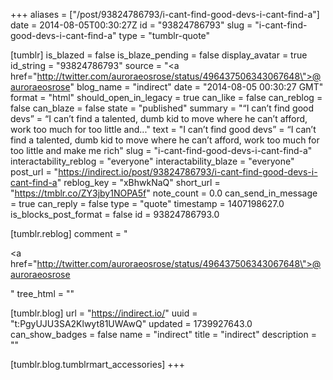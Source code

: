 +++
aliases = ["/post/93824786793/i-cant-find-good-devs-i-cant-find-a"]
date = 2014-08-05T00:30:27Z
id = "93824786793"
slug = "i-cant-find-good-devs-i-cant-find-a"
type = "tumblr-quote"

[tumblr]
is_blazed = false
is_blaze_pending = false
display_avatar = true
id_string = "93824786793"
source = "<a href=\"http://twitter.com/auroraeosrose/status/496437506343067648\">@auroraeosrose</a>"
blog_name = "indirect"
date = "2014-08-05 00:30:27 GMT"
format = "html"
should_open_in_legacy = true
can_like = false
can_reblog = false
can_blaze = false
state = "published"
summary = "“I can’t find good devs” =  “I can’t find a talented, dumb kid to move where he can’t afford, work too much for too little and..."
text = "I can&rsquo;t find good devs&rdquo; =  &ldquo;I can&rsquo;t find a talented, dumb kid to move where he can&rsquo;t afford, work too much for too little and make me rich"
slug = "i-cant-find-good-devs-i-cant-find-a"
interactability_reblog = "everyone"
interactability_blaze = "everyone"
post_url = "https://indirect.io/post/93824786793/i-cant-find-good-devs-i-cant-find-a"
reblog_key = "xBhwkNaQ"
short_url = "https://tmblr.co/ZY3jby1NOPA5f"
note_count = 0.0
can_send_in_message = true
can_reply = false
type = "quote"
timestamp = 1407198627.0
is_blocks_post_format = false
id = 93824786793.0

[tumblr.reblog]
comment = "<p><a href=\"http://twitter.com/auroraeosrose/status/496437506343067648\">@auroraeosrose</a></p>"
tree_html = ""

[tumblr.blog]
url = "https://indirect.io/"
uuid = "t:PgyUJU3SA2Klwyt81UWAwQ"
updated = 1739927643.0
can_show_badges = false
name = "indirect"
title = "indirect"
description = ""

[tumblr.blog.tumblrmart_accessories]
+++
